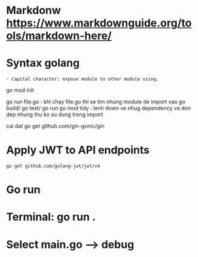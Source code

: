 # Markdonw https://www.markdownguide.org/tools/markdown-here/
# Syntax golang
    - Capital character: expose module to other module using.

go mod init

go run file.go : khi chay file.go thi se tim nhung module de import vao
go build/ go test/ go run
go mod tidy : lenh down ve nhug dependency va don dep nhung thu ko su dung trong import 


cai dat 
go get github.com/gin-gonic/gin

# Apply JWT to API endpoints
    go get github.com/golang-jwt/jwt/v4

# Go run
#   Terminal: go run .
#   Select main.go --> debug